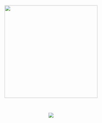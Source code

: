<h5 align="center">
<a href="https://rentry.co/sit"><img src="https://github.com/user-attachments/assets/2c589352-8a38-4557-a51f-dac4b3a4f164" width="300" height="auto"></img></a>

<br><br>
<img src="https://komarev.com/ghpvc/?username=pizzathrow&color=f56918&style=flat-square&label=⠀PIZZA+GIVEN⠀:&base=1000000000"></img>

</h5>
